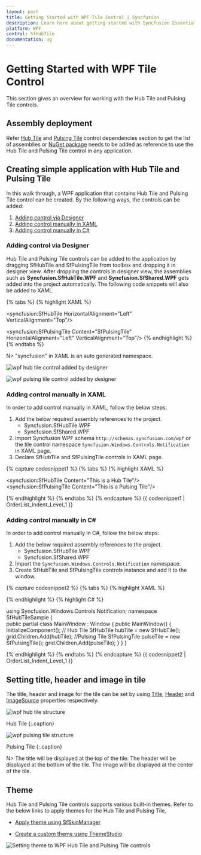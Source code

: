 ```yaml
---
layout: post
title: Getting Started with WPF Tile Control | Syncfusion
description: Learn here about getting started with Syncfusion Essential Studio WPF Tile Control, its elements and more.
platform: WPF
control: SfHubTile
documentation: ug
---
```


# Getting Started with WPF Tile Control

This section gives an overview for working with the Hub Tile and Pulsing Tile controls.

## Assembly deployment

Refer [Hub Tile](https://help.syncfusion.com/wpf/control-dependencies#sfhubtile) and [Pulsing Tile](https://help.syncfusion.com/wpf/control-dependencies#sfpulsingtile) control dependencies section to get the list of assemblies or [NuGet package](https://help.syncfusion.com/wpf/visual-studio-integration/nuget-packages) needs to be added as reference to use the Hub Tile and Pulsing Tile control in any application.

## Creating simple application with Hub Tile and Pulsing Tile

In this walk through, a WPF application that contains Hub Tile and Pulsing Tile control can be created. By the following ways, the controls can be added: 

1. [Adding control via Designer](#adding-control-via-designer)
2. [Adding control manually in XAML](#adding-control-manually-in-xaml)
3. [Adding control manually in C#](#adding-control-manually-in-c)

### Adding control via Designer

Hub Tile and Pulsing Tile controls can be added to the application by dragging SfHubTile and SfPulsingTile from toolbox and dropping it in designer view. After dropping the controls in designer view, the assemblies such as **Syncfusion.SfHubTile.WPF** and **Syncfusion.SfShared.WPF** gets added into the project automatically. The following code snippets will also be added to XAML.

{% tabs %}
{% highlight XAML %}
<!--For Hub Tile-->
<syncfusion:SfHubTile HorizontalAlignment="Left" VerticalAlignment="Top"/>
<!--For Pulsing Tile-->
<syncfusion:SfPulsingTile Content="SfPulsingTile" HorizontalAlignment="Left" VerticalAlignment="Top"/>
{% endhighlight %}
{% endtabs %}

N> "syncfusion" in XAML is an auto generated namespace.

![wpf hub tile control added by designer](Getting-Started_images/Hubtile.png)

![wpf pulsing tile control added by designer](Getting-Started_images/Pulsingtile.png)
	
### Adding control manually in XAML

In order to add control manually in XAML, follow the below steps:

1. Add the below required assembly references to the project.
	* Syncfusion.SfHubTile.WPF
	* Syncfusion.SfShared.WPF
2. Import Syncfusion WPF schema `http://schemas.syncfusion.com/wpf` or the tile control namespace `Syncfusion.Windows.Controls.Notification` in XAML page.
3. Declare SfHubTile and SfPulsingTile controls in XAML page.

{% capture codesnippet1 %}
{% tabs %}
{% highlight XAML %}

<Window xmlns="http://schemas.microsoft.com/winfx/2006/xaml/presentation"
			xmlns:x="http://schemas.microsoft.com/winfx/2006/xaml"
			xmlns:syncfusion="http://schemas.syncfusion.com/wpf" 
			x:Class="WpfApplication1.MainWindow"
			Title="MainWindow" Height="350" Width="525">
	<Grid>
		  <!--Hub Tile-->
		  <syncfusion:SfHubTile Content="This is a Hub Tile"/>
		  <!--Pulsing Tile-->
		  <syncfusion:SfPulsingTile Content="This is a Pulsing Tile"/>
	</Grid>
</Window>

{% endhighlight %}
{% endtabs %}
{% endcapture %}
{{ codesnippet1 | OrderList_Indent_Level_1 }}

### Adding control manually in C#

In order to add control manually in C#, follow the below steps:

1. Add the below required assembly references to the project.
	* Syncfusion.SfHubTile.WPF
	* Syncfusion.SfShared.WPF
2. Import the `Syncfusion.Windows.Controls.Notification` namespace.
3. Create SfHubTile and SfPulsingTile controls instance and add it to the window.

{% capture codesnippet2 %}
{% tabs %}
{% highlight XAML %}
<Window xmlns="http://schemas.microsoft.com/winfx/2006/xaml/presentation"
        xmlns:x="http://schemas.microsoft.com/winfx/2006/xaml"
        x:Class="WpfApplication1.MainWindow"
        Title="MainWindow" Height="350" Width="525">
	<Grid x:Name="grid">
	</Grid>
</Window>

{% endhighlight %}
{% highlight C# %}

using Syncfusion.Windows.Controls.Notification;
namespace SfHubTileSample
{	
	public partial class MainWindow : Window
	{
		public MainWindow()
		{          
			InitializeComponent();
			// Hub Tile
			SfHubTile hubTile = new SfHubTile();
			grid.Children.Add(hubTile);
			//Pulsing Tile
			SfPulsingTile pulseTile = new SfPulsingTile();
			grid.Children.Add(pulseTile);
		}
	}
}

{% endhighlight %}
{% endtabs %}
{% endcapture %}
{{ codesnippet2 | OrderList_Indent_Level_1 }}

## Setting title, header and image in tile

The title, header and image for the tile can be set by using [Title](https://help.syncfusion.com/cr/wpf/Syncfusion.Windows.Controls.Notification.HubTileBase.html#Syncfusion_Windows_Controls_Notification_HubTileBase_Title), [Header](https://help.syncfusion.com/cr/wpf/Syncfusion.Windows.Primitives.HeaderedContentControl.html#Syncfusion_Windows_Primitives_HeaderedContentControl_Header) and [ImageSource](https://help.syncfusion.com/cr/wpf/Syncfusion.Windows.Controls.Notification.HubTileBase.html#Syncfusion_Windows_Controls_Notification_HubTileBase_ImageSource) properties respectively.

![wpf hub tile structure](Getting-Started_images/wpf-hubtile.png)

Hub Tile
{:.caption}

![wpf pulsing tile structure](Getting-Started_images/pulsingtile-image.png)

Pulsing Tile
{:.caption}

N> The title will be displayed at the top of the tile. The header will be displayed at the bottom of the tile. The image will be displayed at the center of the tile.

## Theme

Hub Tile and Pulsing Tile controls supports various built-in themes. Refer to the below links to apply themes for the Hub Tile and Pulsing Tile,

  * [Apply theme using SfSkinManager](https://help.syncfusion.com/wpf/themes/skin-manager)
	
  * [Create a custom theme using ThemeStudio](https://help.syncfusion.com/wpf/themes/theme-studio#creating-custom-theme)

  ![Setting theme to WPF Hub Tile and Pulsing Tile controls](Getting-Started_images/Theme.png)
